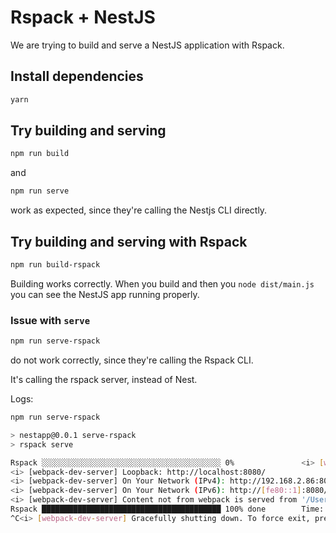 # Rspack + NestJS

We are trying to build and serve a NestJS application with Rspack.

## Install dependencies

```bash
yarn
```

## Try building and serving

```bash
npm run build
```

and

```bash
npm run serve
```

work as expected, since they're calling the Nestjs CLI directly.

## Try building and serving with Rspack

```bash
npm run build-rspack
```

Building works correctly. When you build and then you `node dist/main.js` you can see the NestJS app running properly.

### Issue with `serve`

```bash
npm run serve-rspack
```

do not work correctly, since they're calling the Rspack CLI.

It's calling the rspack server, instead of Nest.

Logs:

```bash
npm run serve-rspack

> nestapp@0.0.1 serve-rspack
> rspack serve

Rspack ░░░░░░░░░░░░░░░░░░░░░░░░░░░░░░░░░░░░░░░░ 0%               <i> [webpack-dev-server] Project is running at:
<i> [webpack-dev-server] Loopback: http://localhost:8080/
<i> [webpack-dev-server] On Your Network (IPv4): http://192.168.2.86:8080/
<i> [webpack-dev-server] On Your Network (IPv6): http://[fe80::1]:8080/
<i> [webpack-dev-server] Content not from webpack is served from '/Users/katerina/Projects/nrwl/test_nx_workspaces/nestapp-example/public' directory
Rspack ████████████████████████████████████████ 100% done        Time: 54ms
^C<i> [webpack-dev-server] Gracefully shutting down. To force exit, press ^C again. Please wait...
```
